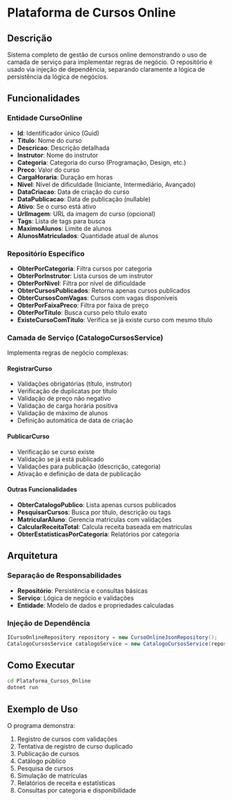 # Plataforma de Cursos Online

## Descrição

Sistema completo de gestão de cursos online demonstrando o uso de camada de serviço para implementar regras de negócio. O repositório é usado via injeção de dependência, separando claramente a lógica de persistência da lógica de negócios.

## Funcionalidades

### Entidade CursoOnline

- **Id**: Identificador único (Guid)
- **Titulo**: Nome do curso
- **Descricao**: Descrição detalhada
- **Instrutor**: Nome do instrutor
- **Categoria**: Categoria do curso (Programação, Design, etc.)
- **Preco**: Valor do curso
- **CargaHoraria**: Duração em horas
- **Nivel**: Nível de dificuldade (Iniciante, Intermediário, Avançado)
- **DataCriacao**: Data de criação do curso
- **DataPublicacao**: Data de publicação (nullable)
- **Ativo**: Se o curso está ativo
- **UrlImagem**: URL da imagem do curso (opcional)
- **Tags**: Lista de tags para busca
- **MaximoAlunos**: Limite de alunos
- **AlunosMatriculados**: Quantidade atual de alunos

### Repositório Específico

- **ObterPorCategoria**: Filtra cursos por categoria
- **ObterPorInstrutor**: Lista cursos de um instrutor
- **ObterPorNivel**: Filtra por nível de dificuldade
- **ObterCursosPublicados**: Retorna apenas cursos publicados
- **ObterCursosComVagas**: Cursos com vagas disponíveis
- **ObterPorFaixaPreco**: Filtra por faixa de preço
- **ObterPorTitulo**: Busca curso pelo título exato
- **ExisteCursoComTitulo**: Verifica se já existe curso com mesmo título

### Camada de Serviço (CatalogoCursosService)

Implementa regras de negócio complexas:

#### RegistrarCurso

- Validações obrigatórias (título, instrutor)
- Verificação de duplicatas por título
- Validação de preço não negativo
- Validação de carga horária positiva
- Validação de máximo de alunos
- Definição automática de data de criação

#### PublicarCurso

- Verificação se curso existe
- Validação se já está publicado
- Validações para publicação (descrição, categoria)
- Ativação e definição de data de publicação

#### Outras Funcionalidades

- **ObterCatalogoPublico**: Lista apenas cursos publicados
- **PesquisarCursos**: Busca por título, descrição ou tags
- **MatricularAluno**: Gerencia matrículas com validações
- **CalcularReceitaTotal**: Calcula receita baseada em matrículas
- **ObterEstatisticasPorCategoria**: Relatórios por categoria

## Arquitetura

### Separação de Responsabilidades

- **Repositório**: Persistência e consultas básicas
- **Serviço**: Lógica de negócio e validações
- **Entidade**: Modelo de dados e propriedades calculadas

### Injeção de Dependência

```csharp
ICursoOnlineRepository repository = new CursoOnlineJsonRepository();
CatalogoCursosService catalogoService = new CatalogoCursosService(repository);
```

## Como Executar

```bash
cd Plataforma_Cursos_Online
dotnet run
```

## Exemplo de Uso

O programa demonstra:

1. Registro de cursos com validações
2. Tentativa de registro de curso duplicado
3. Publicação de cursos
4. Catálogo público
5. Pesquisa de cursos
6. Simulação de matrículas
7. Relatórios de receita e estatísticas
8. Consultas por categoria e disponibilidade
